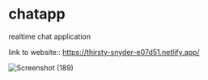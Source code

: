 # chatapp
realtime chat application

link to website:: https://thirsty-snyder-e07d51.netlify.app/

![Screenshot (189)](https://user-images.githubusercontent.com/46070757/85697290-47713400-b6f7-11ea-9464-709da4141128.png)
